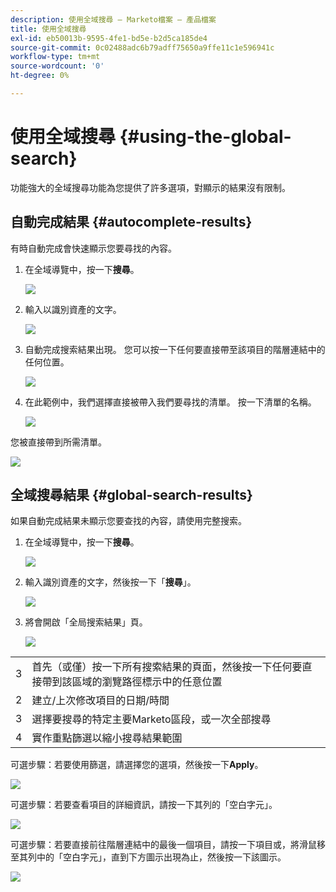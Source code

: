 ```yaml
---
description: 使用全域搜尋 — Marketo檔案 — 產品檔案
title: 使用全域搜尋
exl-id: eb50013b-9595-4fe1-bd5e-b2d5ca185de4
source-git-commit: 0c02488adc6b79adff75650a9ffe11c1e596941c
workflow-type: tm+mt
source-wordcount: '0'
ht-degree: 0%

---
```


# 使用全域搜尋 {#using-the-global-search}

功能強大的全域搜尋功能為您提供了許多選項，對顯示的結果沒有限制。

## 自動完成結果 {#autocomplete-results}

有時自動完成會快速顯示您要尋找的內容。

1. 在全域導覽中，按一下&#x200B;**搜尋**。

   ![](assets/using-the-global-search-1.png)

1. 輸入以識別資產的文字。

   ![](assets/using-the-global-search-2.png)

1. 自動完成搜索結果出現。 您可以按一下任何要直接帶至該項目的階層連結中的任何位置。

   ![](assets/using-the-global-search-3.png)

1. 在此範例中，我們選擇直接被帶入我們要尋找的清單。 按一下清單的名稱。

   ![](assets/using-the-global-search-4.png)

您被直接帶到所需清單。

![](assets/using-the-global-search-5.png)

## 全域搜尋結果 {#global-search-results}

如果自動完成結果未顯示您要查找的內容，請使用完整搜索。

1. 在全域導覽中，按一下&#x200B;**搜尋**。

   ![](assets/using-the-global-search-6.png)

1. 輸入識別資產的文字，然後按一下「**搜尋**」。

   ![](assets/using-the-global-search-7.png)

1. 將會開啟「全局搜索結果」頁。

   ![](assets/using-the-global-search-8.png)

<table> 
 <tbody>
  <tr>
   <td>3</td> 
   <td>首先（或僅）按一下所有搜索結果的頁面，然後按一下任何要直接帶到該區域的瀏覽路徑標示中的任意位置</td> 
  </tr>
  <tr>
   <td>2</td> 
   <td>建立/上次修改項目的日期/時間</td> 
  </tr>
  <tr>
   <td>3</td> 
   <td>選擇要搜尋的特定主要Marketo區段，或一次全部搜尋</td> 
  </tr>
  <tr>
   <td>4</td> 
   <td>實作重點篩選以縮小搜尋結果範圍</td> 
  </tr>
 </tbody>
</table>

可選步驟：若要使用篩選，請選擇您的選項，然後按一下&#x200B;**Apply**。

![](assets/using-the-global-search-9.png)

可選步驟：若要查看項目的詳細資訊，請按一下其列的「空白字元」。

![](assets/using-the-global-search-10.png)

可選步驟：若要直接前往階層連結中的最後一個項目，請按一下項目或，將滑鼠移至其列中的「空白字元」，直到下方圖示出現為止，然後按一下該圖示。

![](assets/using-the-global-search-11.png)
